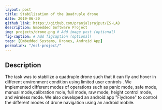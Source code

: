 ```yaml
---
layout: post
title: Stabilization of the Quadruple drone
date: 2019-06-30
github_link: https://github.com/pranjalsrajput/ES-LAB
description: Embedded Software Project
img: projects/drone.png # Add image post (optional)
fig-caption: # Add figcaption (optional)
tags: [Embedded Systems, Drones, Android App]
permalink: "/esl-project/"
---
```


## Description
The task was to stabilize a quadruple drone such that it can fly and hover in different environment condition using limited user controls . We implemented different modes of operations such as panic mode, safe mode, manual mode,calibration mole, full mode, raw mode, height control mode, and wireless mode. We also developed an android app "Flydrone" to control the different modes of drone navigation using an android mobile.



